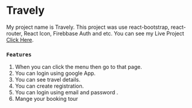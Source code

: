 # Travely

My project name is Travely. This project was use react-bootstrap, react-router, React Icon, Firebbase Auth and etc.
You can see my Live Project [Click Here](https://travely-2021.web.app).

### `Features`

1. When you can click the menu then go to that page.
2. You can login using google App.
3. You can see travel details.
4. You can create registration.
5. You can login using email and password .
6. Mange your booking tour